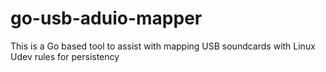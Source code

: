 # go-usb-aduio-mapper
This is a Go based tool to assist with mapping USB soundcards with Linux Udev rules for persistency 
